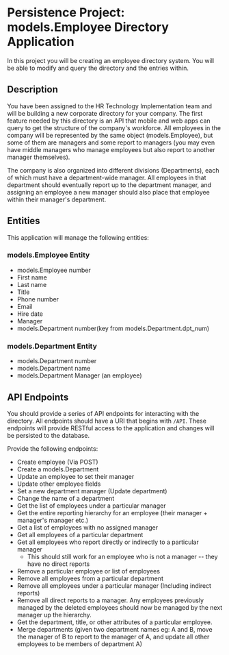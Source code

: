 

# Persistence Project: models.Employee Directory Application

In this project you will be creating an employee directory system. You will be able to modify and query the directory and the entries within.

## Description

You have been assigned to the HR Technology Implementation team and will be building a new corporate directory for your company. The first feature needed by this directory is an API that mobile and web apps can query to get the structure of the company's workforce. All employees in the company will be represented by the same object (models.Employee), but some of them are managers and some report to managers (you may even have middle managers who manage employees but also report to another manager themselves).

The company is also organized into different divisions (Departments), each of which must have a department-wide manager. All employees in that department should eventually report up to the department manager, and assigning an employee a new manager should also place that employee within their manager's department.

## Entities

This application will manage the following entities:

### models.Employee Entity

* models.Employee number
* First name
* Last name
* Title
* Phone number
* Email
* Hire date
* Manager 
* models.Department number(key from models.Department.dpt_num)

### models.Department Entity

* models.Department number
* models.Department name
* models.Department Manager (an employee)

## API Endpoints

You should provide a series of API endpoints for interacting with the directory. All endpoints should have a URI that begins with `/API`. These endpoints will provide RESTful access to the application and changes will be persisted to the database.

Provide the following endpoints:

- Create employee (Via POST)
- Create a models.Department
- Update an employee to set their manager
- Update other employee fields
- Set a new department manager (Update department)
- Change the name of a department
- Get the list of employees under a particular manager
- Get the entire reporting hierarchy for an employee (their manager + manager's manager etc.)
- Get a list of employees with no assigned manager
- Get all employees of a particular department
- Get all employees who report directly or indirectly to a particular manager
  - This should still work for an employee who is not a manager -- they have no direct reports
- Remove a particular employee or list of employees
- Remove all employees from a particular department
- Remove all employees under a particular manager (Including indirect reports)
- Remove all direct reports to a manager. Any employees previously managed by the deleted employees should now be managed by the next manager up the hierarchy.
- Get the department, title, or other attributes of a particular employee.
- Merge departments (given two department names eg: A and B, move the manager of B to report to the manager of A, and update all other employees to be members of department A)
